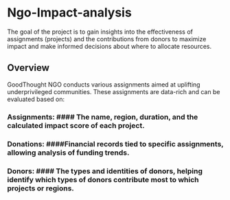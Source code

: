 # Ngo-Impact-analysis
The goal of the project is to gain insights into the effectiveness of assignments (projects) and the contributions from donors to maximize impact and make informed decisions about where to allocate resources.
## Overview
GoodThought NGO conducts various assignments aimed at uplifting underprivileged communities. These assignments are data-rich and can be evaluated based on:
### Assignments: #### The name, region, duration, and the calculated impact score of each project.
### Donations: ####Financial records tied to specific assignments, allowing analysis of funding trends.
### Donors: #### The types and identities of donors, helping identify which types of donors contribute most to which projects or regions.
